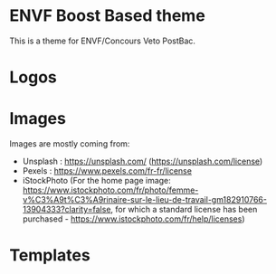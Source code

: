 ENVF Boost Based theme
==

This is a theme for ENVF/Concours Veto PostBac. 

 

Logos
==

Images
==

Images are mostly coming from:

* Unsplash : https://unsplash.com/ (https://unsplash.com/license)
* Pexels : https://www.pexels.com/fr-fr/license
* iStockPhoto (For the home page image: https://www.istockphoto.com/fr/photo/femme-v%C3%A9t%C3%A9rinaire-sur-le-lieu-de-travail-gm182910766-13904333?clarity=false, for
which a standard license has been purchased - https://www.istockphoto.com/fr/help/licenses)

Templates
==